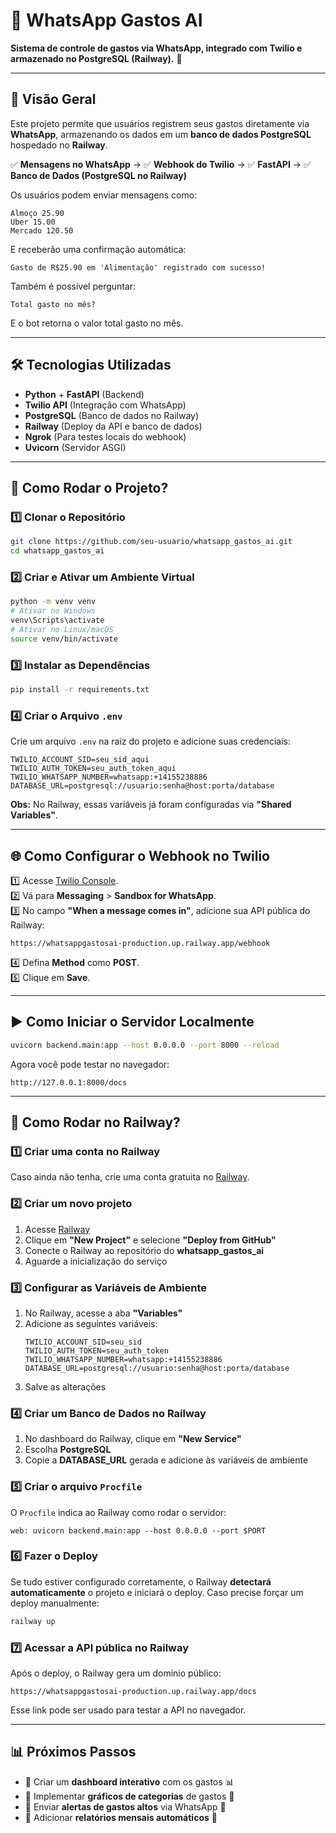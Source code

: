 # 📌 WhatsApp Gastos AI
**Sistema de controle de gastos via WhatsApp, integrado com Twilio e armazenado no PostgreSQL (Railway).** 🚀  

---

## **📖 Visão Geral**
Este projeto permite que usuários registrem seus gastos diretamente via **WhatsApp**, armazenando os dados em um **banco de dados PostgreSQL** hospedado no **Railway**. 

✅ **Mensagens no WhatsApp** → ✅ **Webhook do Twilio** → ✅ **FastAPI** → ✅ **Banco de Dados (PostgreSQL no Railway)**

Os usuários podem enviar mensagens como:
```
Almoço 25.90
Uber 15.00
Mercado 120.50
```
E receberão uma confirmação automática:
```
Gasto de R$25.90 em 'Alimentação' registrado com sucesso!
```

Também é possível perguntar:
```
Total gasto no mês?
```
E o bot retorna o valor total gasto no mês.

---

## **🛠️ Tecnologias Utilizadas**
- **Python** + **FastAPI** (Backend)
- **Twilio API** (Integração com WhatsApp)
- **PostgreSQL** (Banco de dados no Railway)
- **Railway** (Deploy da API e banco de dados)
- **Ngrok** (Para testes locais do webhook)
- **Uvicorn** (Servidor ASGI)

---

## **🚀 Como Rodar o Projeto?**

### **1️⃣ Clonar o Repositório**
```bash
git clone https://github.com/seu-usuario/whatsapp_gastos_ai.git
cd whatsapp_gastos_ai
```

### **2️⃣ Criar e Ativar um Ambiente Virtual**
```bash
python -m venv venv
# Ativar no Windows
venv\Scripts\activate
# Ativar no Linux/macOS
source venv/bin/activate
```

### **3️⃣ Instalar as Dependências**
```bash
pip install -r requirements.txt
```

### **4️⃣ Criar o Arquivo `.env`**
Crie um arquivo `.env` na raiz do projeto e adicione suas credenciais:
```
TWILIO_ACCOUNT_SID=seu_sid_aqui
TWILIO_AUTH_TOKEN=seu_auth_token_aqui
TWILIO_WHATSAPP_NUMBER=whatsapp:+14155238886
DATABASE_URL=postgresql://usuario:senha@host:porta/database
```

**Obs:** No Railway, essas variáveis já foram configuradas via **"Shared Variables"**.

---

## **🌐 Como Configurar o Webhook no Twilio**
1️⃣ Acesse [Twilio Console](https://www.twilio.com/console).  
2️⃣ Vá para **Messaging** > **Sandbox for WhatsApp**.  
3️⃣ No campo **"When a message comes in"**, adicione sua API pública do Railway:  
   ```
   https://whatsappgastosai-production.up.railway.app/webhook
   ```
4️⃣ Defina **Method** como **POST**.  
5️⃣ Clique em **Save**.  

---

## **▶️ Como Iniciar o Servidor Localmente**
```bash
uvicorn backend.main:app --host 0.0.0.0 --port 8000 --reload
```
Agora você pode testar no navegador:
```
http://127.0.0.1:8000/docs
```

---

## **🚀 Como Rodar no Railway?**

### **1️⃣ Criar uma conta no Railway**
Caso ainda não tenha, crie uma conta gratuita no [Railway](https://railway.app/).  

### **2️⃣ Criar um novo projeto**
1. Acesse [Railway](https://railway.app/dashboard)
2. Clique em **"New Project"** e selecione **"Deploy from GitHub"**
3. Conecte o Railway ao repositório do **whatsapp_gastos_ai**
4. Aguarde a inicialização do serviço

### **3️⃣ Configurar as Variáveis de Ambiente**
1. No Railway, acesse a aba **"Variables"**
2. Adicione as seguintes variáveis:
   ```
   TWILIO_ACCOUNT_SID=seu_sid
   TWILIO_AUTH_TOKEN=seu_auth_token
   TWILIO_WHATSAPP_NUMBER=whatsapp:+14155238886
   DATABASE_URL=postgresql://usuario:senha@host:porta/database
   ```
3. Salve as alterações

### **4️⃣ Criar um Banco de Dados no Railway**
1. No dashboard do Railway, clique em **"New Service"**
2. Escolha **PostgreSQL**
3. Copie a **DATABASE_URL** gerada e adicione às variáveis de ambiente

### **5️⃣ Criar o arquivo `Procfile`**
O `Procfile` indica ao Railway como rodar o servidor:
```
web: uvicorn backend.main:app --host 0.0.0.0 --port $PORT
```

### **6️⃣ Fazer o Deploy**
Se tudo estiver configurado corretamente, o Railway **detectará automaticamente** o projeto e iniciará o deploy.
Caso precise forçar um deploy manualmente:
```bash
railway up
```

### **7️⃣ Acessar a API pública no Railway**
Após o deploy, o Railway gera um domínio público:
```
https://whatsappgastosai-production.up.railway.app/docs
```
Esse link pode ser usado para testar a API no navegador.

---

## **📊 Próximos Passos**
- 📌 Criar um **dashboard interativo** com os gastos 📊
- 📌 Implementar **gráficos de categorias** de gastos 🎯
- 📌 Enviar **alertas de gastos altos** via WhatsApp 📲
- 📌 Adicionar **relatórios mensais automáticos** 📝